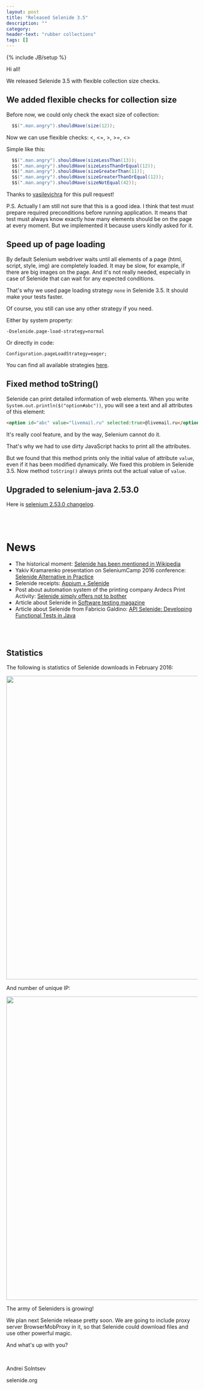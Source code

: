 ```yaml
---
layout: post
title: "Released Selenide 3.5"
description: ""
category:
header-text: "rubber collections"
tags: []
---
```

{% include JB/setup %}

Hi all!

We released Selenide 3.5 with flexible collection size checks.

## We added flexible checks for collection size 

Before now, we could only check the exact size of collection:

```java
  $$(".man.angry").shouldHave(size(12));
```

Now we can use flexible checks: <, <=, >, >=, <>

Simple like this:

```java
  $$(".man.angry").shouldHave(sizeLessThan(13));
  $$(".man.angry").shouldHave(sizeLessThanOrEqual(12));
  $$(".man.angry").shouldHave(sizeGreaterThan(11));
  $$(".man.angry").shouldHave(sizeGreaterThanOrEqual(12));
  $$(".man.angry").shouldHave(sizeNotEqual(42));
```

Thanks to [vasilevichra](https://github.com/vasilevichra) for this pull request!

P.S. Actually I am still not sure that this is a good idea.
I think that test must prepare required preconditions before running application.
It means that test must always know exactly how many elements should be on the page at every moment.
But we implemented it because users kindly asked for it.

## Speed up of page loading

By default Selenium webdriver waits until all elements of a page (html, script, style, img) are completely loaded.
It may be slow, for example, if there are big images on the page.
And it's not really needed, especially in case of Selenide that can wait for any expected conditions.

That's why we used page loading strategy `none` in Selenide 3.5. It should make your tests faster. 

Of course, you still can use any other strategy if you need.

Either by system property:

```
-Dselenide.page-load-strategy=normal
``` 

Or directly in code:

```
Configuration.pageLoadStrategy=eager;
```

You can find all available strategies [here](https://w3c.github.io/webdriver/webdriver-spec.html#dfn-page-loading-strategy).

## Fixed method toString()

Selenide can print detailed information of web elements.
When you write `System.out.println($("option#abc"))`, you will see a text and all attributes of this element:

```html
<option id="abc" value="livemail.ru" selected:true>@livemail.ru</option>
```

It's really cool feature, and by the way, Selenium cannot do it.

That's why we had to use dirty JavaScript hacks to print all the attributes. 

But we found that this method prints only the initial value of attribute `value`, even if it has been modified dynamically.
We fixed this problem in Selenide 3.5. Now method `toString()` always prints out the actual value of `value`.


## Upgraded to selenium-java 2.53.0

Here is [selenium 2.53.0 changelog]({{site.SELENIUM_CHANGELOG}}).

<br/>
<br/>

# News

* The historical moment: [Selenide has been mentioned in Wikipedia](https://en.wikipedia.org/wiki/List_of_GUI_testing_tools)
* Yakiv Kramarenko presentation on SeleniumCamp 2016 conference: [Selenide Alternative in Practice](http://www.slideshare.net/yashaka/selenide-alternative-in-practice-implementation-lessons-learned-seleniumcamp-2016)
* Selenide receipts: [Appium + Selenide](http://selenide-recipes.blogspot.com.ee/2015/09/mobile-automation-appium-selenide.html)
* Post about automation system of the printing company Ardecs Print Activity: [Selenide simply offers not to bother](http://www.ardecs.com/blog/27-08-2015/?lang=en)
* Article about Selenide in [Software testing magazine](http://www.softwaretestingmagazine.com/videos/concise-ui-tests-in-java-with-selenide/?utm_source=feedburner&utm_medium=feed&utm_campaign=Feed%3A+SoftwareTestingMagazine+%28Software+Testing+Magazine%29)
* Article about Selenide from Fabricio Galdino: [API Selenide: Developing Functional Tests in Java](http://mrbool.com/api-selenide-developing-functional-tests-in-java/33952)

<br/>
<br/>

## Statistics

The following is statistics of Selenide downloads in February 2016:
<center>
  <img src="{{ BASE_PATH }}/images/2016/03/selenide.downloads.png" width="800"/>
</center>

And number of unique IP:
<center>
  <img src="{{ BASE_PATH }}/images/2016/03/selenide.unique-ips.png" width="800"/>
</center>

The army of Seleniders is growing!


We plan next Selenide release pretty soon. We are going to include proxy server BrowserMobProxy in it,
so that Selenide could download files and use other powerful magic. 

And what's up with you?

<br/>

Andrei Solntsev 

selenide.org
